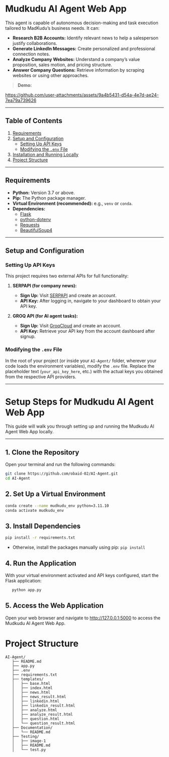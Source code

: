 # Mudkudu AI Agent Web App

This agent is capable of autonomous decision-making and task execution tailored to MadKudu’s business needs. It can:

- **Research B2B Accounts:** Identify relevant news to help a salesperson justify collaborations.
- **Generate LinkedIn Messages:** Create personalized and professional connection notes.
- **Analyze Company Websites:** Understand a company’s value proposition, sales motion, and pricing structure.
- **Answer Company Questions:** Retrieve information by scraping websites or using other approaches.

> **Demo:**  

https://github.com/user-attachments/assets/9a4b5431-d54a-4e7d-ae24-7ea79a739626



---

## Table of Contents

1. [Requirements](#requirements)
2. [Setup and Configuration](#setup-and-configuration)
   - [Setting Up API Keys](#setting-up-api-keys)
   - [Modifying the `.env` File](#Modifying-the-env-file)
3. [Installation and Running Locally](#Setup-Steps-for-Mudkudu-AI-Agent-Web-App)
4. [Project Structure](#project-structure)

---

## Requirements

- **Python:** Version 3.7 or above.
- **Pip:** The Python package manager.
- **Virtual Environment (recommended):** e.g., `venv` or `conda`.
- **Dependencies:**
  - [Flask](https://flask.palletsprojects.com/)
  - [python-dotenv](https://pypi.org/project/python-dotenv/)
  - [Requests](https://pypi.org/project/requests/)
  - [BeautifulSoup4](https://pypi.org/project/beautifulsoup4/)

---

## Setup and Configuration

### Setting Up API Keys

This project requires two external APIs for full functionality:

1. **SERPAPI (for company news):**
   - **Sign Up:** Visit [SERPAPI](https://serpapi.com/dashboard) and create an account.
   - **API Key:** After logging in, navigate to your dashboard to obtain your API key.

2. **GROQ API (for AI agent tasks):**
   - **Sign Up:** Visit [GroqCloud](https://console.groq.com/keys) and create an account.
   - **API Key:** Retrieve your API key from the account dashboard after signup.

### Modifying the `.env` File

In the root of your project (or inside your `AI-Agent/` folder, wherever your code loads the environment variables), modify the `.env` file.
Replace the placeholder text (`your_api_key_here`, etc.) with the actual keys you obtained from the respective API providers.

---
# Setup Steps for Mudkudu AI Agent Web App

This guide will walk you through setting up and running the Mudkudu AI Agent Web App locally.

---

## 1. Clone the Repository

Open your terminal and run the following commands:

```bash
git clone https://github.com/obaid-02/AI-Agent.git
cd AI-Agent
```

## 2. Set Up a Virtual Environment

```bash
conda create --name mudkudu_env python=3.11.10
conda activate mudkudu_env
```
## 3. Install Dependencies

```bash
pip install -r requirements.txt
```
* Otherwise, install the packages manually using pip:
`pip install `

## 4. Run the Application
With your virtual environment activated and API keys configured, start the Flask application:

```bash
   python app.py
```

## 5. Access the Web Application

Open your web browser and navigate to http://127.0.0.1:5000 to access the Mudkudu AI Agent Web App.

# Project Structure

```
AI-Agent/
   ├── README.md        
   ├── app.py
   ├── .env
   ├── requirements.txt
   ├── templates/
   │   ├── base.html
   │   ├── index.html
   │   ├── news.html
   │   ├── news_result.html
   │   ├── linkedin.html
   │   ├── linkedin_result.html
   │   ├── analyze.html
   │   ├── analyze_result.html
   │   ├── question.html
   │   └── question_result.html
   ├── Documentation/
   │   └── README.md
   ├── Testing/
   │   ├── image-1
   │   ├── README.md
   │   └── test.py

```
